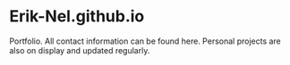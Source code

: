 # Erik-Nel.github.io
Portfolio. All contact information can be found here. Personal projects are also on display and updated regularly.
